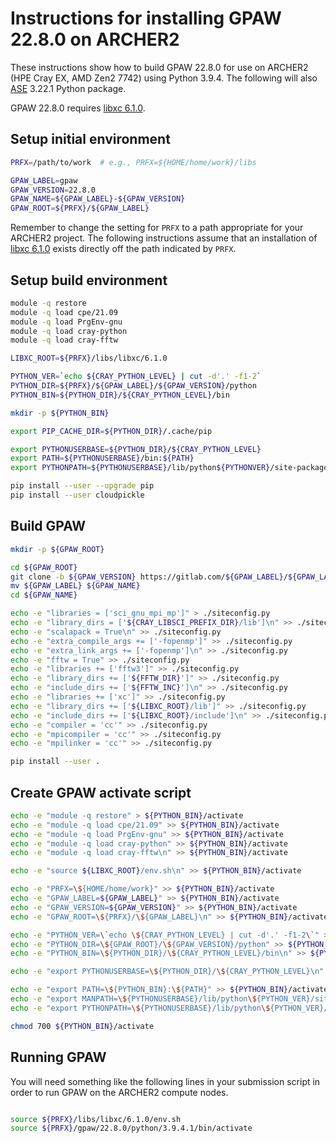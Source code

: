 Instructions for installing GPAW 22.8.0 on ARCHER2
==================================================

These instructions show how to build GPAW 22.8.0 for use on ARCHER2 (HPE Cray EX, AMD Zen2 7742)
using Python 3.9.4. The following will also [ASE](https://wiki.fysik.dtu.dk/ase/) 3.22.1 Python package.

GPAW 22.8.0 requires [libxc 6.1.0](https://github.com/hpc-uk/build-instructions/tree/main/libs/libxc).


Setup initial environment
-------------------------

```bash
PRFX=/path/to/work  # e.g., PRFX=${HOME/home/work}/libs

GPAW_LABEL=gpaw
GPAW_VERSION=22.8.0
GPAW_NAME=${GPAW_LABEL}-${GPAW_VERSION}
GPAW_ROOT=${PRFX}/${GPAW_LABEL}
```

Remember to change the setting for `PRFX` to a path appropriate for your ARCHER2 project.
The following instructions assume that an installation of [libxc 6.1.0](https://github.com/hpc-uk/build-instructions/blob/main/libs/libxc/build_libxc_6.1.9_archer2_gcc11.md) exists directly
off the path indicated by `PRFX`.


Setup build environment
-----------------------

```bash
module -q restore
module -q load cpe/21.09
module -q load PrgEnv-gnu
module -q load cray-python
module -q load cray-fftw

LIBXC_ROOT=${PRFX}/libs/libxc/6.1.0

PYTHON_VER=`echo ${CRAY_PYTHON_LEVEL} | cut -d'.' -f1-2`
PYTHON_DIR=${PRFX}/${GPAW_LABEL}/${GPAW_VERSION}/python
PYTHON_BIN=${PYTHON_DIR}/${CRAY_PYTHON_LEVEL}/bin

mkdir -p ${PYTHON_BIN}

export PIP_CACHE_DIR=${PYTHON_DIR}/.cache/pip

export PYTHONUSERBASE=${PYTHON_DIR}/${CRAY_PYTHON_LEVEL}
export PATH=${PYTHONUSERBASE}/bin:${PATH}
export PYTHONPATH=${PYTHONUSERBASE}/lib/python${PYTHONVER}/site-packages:${PYTHONPATH}

pip install --user --upgrade pip
pip install --user cloudpickle
```


Build GPAW
----------

```bash
mkdir -p ${GPAW_ROOT}

cd ${GPAW_ROOT}
git clone -b ${GPAW_VERSION} https://gitlab.com/${GPAW_LABEL}/${GPAW_LABEL}.git
mv ${GPAW_LABEL} ${GPAW_NAME}
cd ${GPAW_NAME}

echo -e "libraries = ['sci_gnu_mpi_mp']" > ./siteconfig.py
echo -e "library_dirs = ['${CRAY_LIBSCI_PREFIX_DIR}/lib']\n" >> ./siteconfig.py
echo -e "scalapack = True\n" >> ./siteconfig.py
echo -e "extra_compile_args += ['-fopenmp']" >> ./siteconfig.py
echo -e "extra_link_args += ['-fopenmp']\n" >> ./siteconfig.py
echo -e "fftw = True" >> ./siteconfig.py
echo -e "libraries += ['fftw3']" >> ./siteconfig.py
echo -e "library_dirs += ['${FFTW_DIR}']" >> ./siteconfig.py
echo -e "include_dirs += ['${FFTW_INC}']\n" >> ./siteconfig.py
echo -e "libraries += ['xc']" >> ./siteconfig.py
echo -e "library_dirs += ['${LIBXC_ROOT}/lib']" >> ./siteconfig.py
echo -e "include_dirs += ['${LIBXC_ROOT}/include']\n" >> ./siteconfig.py
echo -e "compiler = 'cc'" >> ./siteconfig.py
echo -e "mpicompiler = 'cc'" >> ./siteconfig.py
echo -e "mpilinker = 'cc'" >> ./siteconfig.py

pip install --user .
```


Create GPAW activate script
---------------------------

```bash
echo -e "module -q restore" > ${PYTHON_BIN}/activate
echo -e "module -q load cpe/21.09" >> ${PYTHON_BIN}/activate
echo -e "module -q load PrgEnv-gnu" >> ${PYTHON_BIN}/activate
echo -e "module -q load cray-python" >> ${PYTHON_BIN}/activate
echo -e "module -q load cray-fftw\n" >> ${PYTHON_BIN}/activate

echo -e "source ${LIBXC_ROOT}/env.sh\n" >> ${PYTHON_BIN}/activate

echo -e "PRFX=\${HOME/home/work}" >> ${PYTHON_BIN}/activate
echo -e "GPAW_LABEL=${GPAW_LABEL}" >> ${PYTHON_BIN}/activate
echo -e "GPAW_VERSION=${GPAW_VERSION}" >> ${PYTHON_BIN}/activate
echo -e "GPAW_ROOT=\${PRFX}/\${GPAW_LABEL}\n" >> ${PYTHON_BIN}/activate

echo -e "PYTHON_VER=\`echo \${CRAY_PYTHON_LEVEL} | cut -d'.' -f1-2\`" >> ${PYTHON_BIN}/activate
echo -e "PYTHON_DIR=\${GPAW_ROOT}/\${GPAW_VERSION}/python" >> ${PYTHON_BIN}/activate
echo -e "PYTHON_BIN=\${PYTHON_DIR}/\${CRAY_PYTHON_LEVEL}/bin\n" >> ${PYTHON_BIN}/activate

echo -e "export PYTHONUSERBASE=\${PYTHON_DIR}/\${CRAY_PYTHON_LEVEL}\n" >> ${PYTHON_BIN}/activate

echo -e "export PATH=\${PYTHON_BIN}:\${PATH}" >> ${PYTHON_BIN}/activate
echo -e "export MANPATH=\${PYTHONUSERBASE}/lib/python\${PYTHON_VER}/site-packages:\${PYTHONPATH}" >> ${PYTHON_BIN}/activate
echo -e "export PYTHONPATH=\${PYTHONUSERBASE}/lib/python\${PYTHON_VER}/site-packages:\${PYTHONPATH}" >> ${PYTHON_BIN}/activate

chmod 700 ${PYTHON_BIN}/activate
```


Running GPAW
------------

You will need something like the following lines in your submission script in order
to run GPAW on the ARCHER2 compute nodes.

```bash

source ${PRFX}/libs/libxc/6.1.0/env.sh
source ${PRFX}/gpaw/22.8.0/python/3.9.4.1/bin/activate

```
